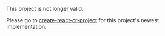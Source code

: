 This project is not longer valid.

Please go to [create-react-cr-project](https://github.com/AndrewBanks10/create-react-cr-project) for this project's newest implementation.
